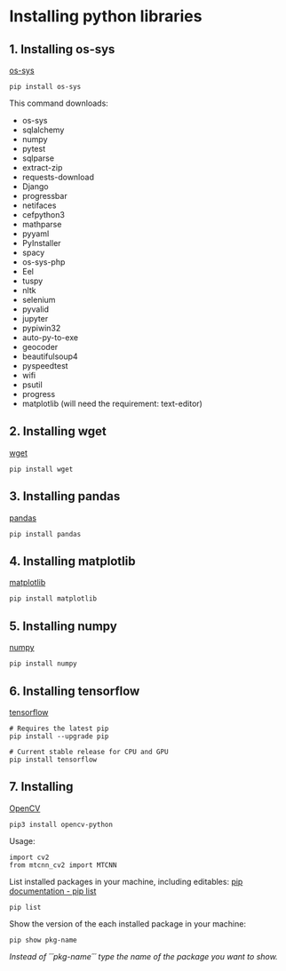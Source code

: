 # Installing python libraries

## 1. Installing os-sys
[os-sys](https://pypi.org/project/os-sys/)

```
pip install os-sys
```
This command downloads:
- os-sys
- sqlalchemy
- numpy
- pytest
- sqlparse
- extract-zip
- requests-download
- Django
- progressbar
- netifaces
- cefpython3
- mathparse
- pyyaml
- PyInstaller
- spacy
- os-sys-php
- Eel
- tuspy
- nltk
- selenium
- pyvalid
- jupyter
- pypiwin32
- auto-py-to-exe
- geocoder
- beautifulsoup4
- pyspeedtest
- wifi
- psutil
- progress
- matplotlib (will need the requirement: text-editor)

## 2. Installing wget
[wget](https://pypi.org/project/wget/)

```
pip install wget
```


## 3. Installing pandas
[pandas](https://pypi.org/project/pandas/)

```
pip install pandas
```


## 4. Installing matplotlib
[matplotlib](https://pypi.org/project/matplotlib/)

```
pip install matplotlib
```

## 5. Installing numpy
[numpy](https://pypi.org/project/numpy/)

```
pip install numpy
```


## 6. Installing tensorflow
[tensorflow](https://pypi.org/project/tensorflow/)

```
# Requires the latest pip
pip install --upgrade pip

# Current stable release for CPU and GPU
pip install tensorflow
```

## 7. Installing 
[OpenCV](https://pypi.org/project/mtcnn-opencv/)

```
pip3 install opencv-python
```

Usage:
```
import cv2
from mtcnn_cv2 import MTCNN
```

List installed packages in your machine, including editables: 
[pip documentation - pip list](https://pip.pypa.io/en/stable/reference/pip_list/)

```
pip list
```

Show the version of the each installed package in your machine:

```
pip show pkg-name
```

_Instead of ´´´pkg-name´´´ type the name of the package you want to show._
